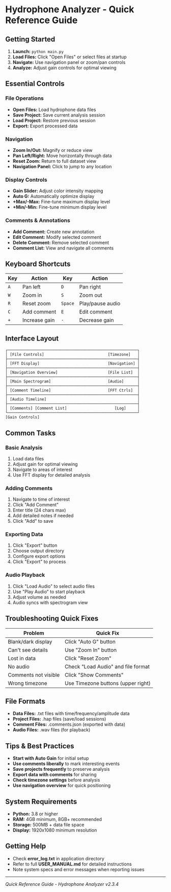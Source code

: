 # Hydrophone Analyzer - Quick Reference Guide

## Getting Started
1. **Launch:** `python main.py`
2. **Load Files:** Click "Open Files" or select files at startup
3. **Navigate:** Use navigation panel or zoom/pan controls
4. **Analyze:** Adjust gain controls for optimal viewing

## Essential Controls

### File Operations
- **Open Files:** Load hydrophone data files
- **Save Project:** Save current analysis session  
- **Load Project:** Restore previous session
- **Export:** Export processed data

### Navigation
- **Zoom In/Out:** Magnify or reduce view
- **Pan Left/Right:** Move horizontally through data
- **Reset Zoom:** Return to full dataset view
- **Navigation Panel:** Click to jump to any location

### Display Controls
- **Gain Slider:** Adjust color intensity mapping
- **Auto G:** Automatically optimize display
- **+Max/-Max:** Fine-tune maximum display level
- **+Min/-Min:** Fine-tune minimum display level

### Comments & Annotations
- **Add Comment:** Create new annotation
- **Edit Comment:** Modify selected comment
- **Delete Comment:** Remove selected comment
- **Comment List:** View and navigate all comments

## Keyboard Shortcuts

| Key | Action | Key | Action |
|-----|--------|-----|--------|
| `A` | Pan left | `D` | Pan right |
| `W` | Zoom in | `S` | Zoom out |
| `R` | Reset zoom | `Space` | Play/pause audio |
| `C` | Add comment | `E` | Edit comment |
| `+` | Increase gain | `-` | Decrease gain |

## Interface Layout

```
┌─────────────────────────────────────────────────────────┐
│ [File Controls]                            [Timezone]   │
├─────────────────────────────────────────────────────────┤
│ [FFT Display]                              [Navigation] │
├─────────────────────────────────────────────────────────┤
│ [Navigation Overview]                      [File List]  │
├─────────────────────────────────────────────────────────┤
│ [Main Spectrogram]                         [Audio]      │
├─────────────────────────────────────────────────────────┤
│ [Comment Timeline]                         [FFT Ctrls]  │
├─────────────────────────────────────────────────────────┤
│ [Audio Timeline]                                        │
├─────────────────────────────────────────────────────────┤
│ [Comments] [Comment List]                     [Log]     │
└─────────────────────────────────────────────────────────┘
[Gain Controls]
```

## Common Tasks

### Basic Analysis
1. Load data files
2. Adjust gain for optimal viewing
3. Navigate to areas of interest
4. Use FFT display for detailed analysis

### Adding Comments
1. Navigate to time of interest
2. Click "Add Comment"
3. Enter title (24 chars max)
4. Add detailed notes if needed
5. Click "Add" to save

### Exporting Data
1. Click "Export" button
2. Choose output directory
3. Configure export options
4. Click "Export" to process

### Audio Playback
1. Click "Load Audio" to select audio files
2. Use "Play Audio" to start playback
3. Adjust volume as needed
4. Audio syncs with spectrogram view

## Troubleshooting Quick Fixes

| Problem | Quick Fix |
|---------|-----------|
| Blank/dark display | Click "Auto G" button |
| Can't see details | Use "Zoom In" button |
| Lost in data | Click "Reset Zoom" |
| No audio | Check "Load Audio" and file format |
| Comments not visible | Click "Show Comments" |
| Wrong timezone | Use Timezone buttons (upper right) |

## File Formats
- **Data Files:** .txt files with time/frequency/amplitude data
- **Project Files:** .hap files (save/load sessions)
- **Comment Files:** .comments.json (exported with data)
- **Audio Files:** .wav files (for playback)

## Tips & Best Practices
- **Start with Auto Gain** for initial setup
- **Use comments liberally** to mark interesting events
- **Save projects frequently** to preserve analysis
- **Export data with comments** for sharing
- **Check timezone settings** before analysis
- **Use navigation overview** for quick positioning

## System Requirements
- **Python:** 3.8 or higher
- **RAM:** 4GB minimum, 8GB+ recommended
- **Storage:** 500MB + data file space
- **Display:** 1920x1080 minimum resolution

## Getting Help
- Check **error_log.txt** in application directory
- Refer to full **USER_MANUAL.md** for detailed instructions
- Note system specs and error messages when reporting issues

---
*Quick Reference Guide - Hydrophone Analyzer v2.3.4*